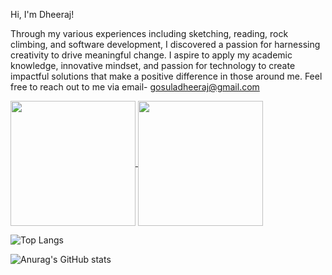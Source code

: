 Hi, I'm Dheeraj!

Through my various experiences including sketching, reading, rock climbing, and software development, I discovered a passion for harnessing creativity to drive meaningful change. I aspire to apply my academic knowledge, innovative mindset, and passion for technology to create impactful solutions that make a positive difference in those around me. Feel free to reach out to me via email- gosuladheeraj@gmail.com

<a href="https://github.com/dheeraj-g/github-readme-stats">
  <img height=200 align="center" src="https://github-readme-stats.vercel.app/api?username=dheeraj-g" />
</a>
<a href="https://github.com/dheeraj-g/convoychat">
  <img height=200 align="center" src="https://github-readme-stats.vercel.app/api/top-langs?username=dheeraj-g&layout=compact&langs_count=8&card_width=320" />
</a>

![Top Langs](https://github-readme-stats.vercel.app/api/top-langs/?username=dheeraj-g&size_weight=0.5&count_weight=0.5&theme=dark)

![Anurag's GitHub stats](https://github-readme-stats.vercel.app/api?username=dheeraj-g&show_icons=true&theme=dark)
<!--
**Dheeraj-G/Dheeraj-G** is a ✨ _special_ ✨ repository because its `README.md` (this file) appears on your GitHub profile.

Here are some ideas to get you started:

- 🔭 I’m currently working on ...
- 🌱 I’m currently learning ...
- 👯 I’m looking to collaborate on ...
- 🤔 I’m looking for help with ...
- 💬 Ask me about ...
- 📫 How to reach me: ...
- 😄 Pronouns: ...
- ⚡ Fun fact: ...
-->
